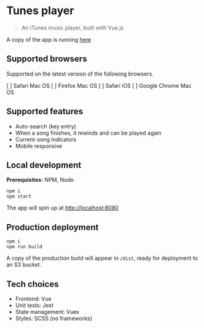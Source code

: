 # Tunes player

> An iTunes music player, built with Vue.js

A copy of the app is running [here](http://tunes-player.gcbdv.s3-website-us-east-1.amazonaws.com/albums/879376073?term=Bam)

## Supported browsers

Supported on the latest version of the following browsers.

[ ] Safari Mac OS
[ ] Firefox Mac OS
[ ] Safari iOS
[ ] Google Chrome Mac OS

## Supported features

* Auto-search (key entry)
* When a song finishes, it rewinds and can be played again
* Current-song indicators
* Mobile responsive

## Local development

**Prerequisites:** NPM, Node

```
npm i
npm start
```
The app will spin up at [http://localhost:8080](http://localhost:8080)

## Production deployment

```
npm i
npm run build
```
A copy of the production build will appear in `/dist`, ready for deployment to an S3 bucket.

## Tech choices

* Frontend: Vue
* Unit tests: Jest
* State management: Vuex
* Styles: SCSS (no frameworks)
